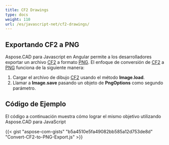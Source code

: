 ```yaml
---
title: CF2 Drawings
type: docs
weight: 110
url: /es/javascript-net/cf2-drawings/
---
```


## **Exportando CF2 a PNG**

Aspose.CAD para Javascript en Angular permite a los desarrolladores exportar un archivo [CF2](https://docs.fileformat.com/cad/cf2/) a formato [PNG](https://docs.fileformat.com/image/png/).
El enfoque de conversión de [CF2](https://docs.fileformat.com/cad/cf2/) a [PNG](https://docs.fileformat.com/image/png/) funciona de la siguiente manera:

1. Cargar el archivo de dibujo [CF2](https://docs.fileformat.com/cad/cf2/) usando el método **Image.load**.
1. Llamar a **Image.save** pasando un objeto de **PngOptions** como segundo parámetro.

## Código de Ejemplo

El código a continuación muestra cómo lograr el mismo objetivo utilizando Aspose.CAD para JavaScript

{{< gist "aspose-com-gists" "b5a4510e5fa49082bb585a12d753de8d" "Convert-CF2-to-PNG-Export.js" >}}

